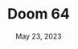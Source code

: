 ---
layout: n64
title: "Doom 64"
categories:
 - approved
 - n64
 - universal
 - safe
tags:
- doom
- shooter
series:
- doom
date: May 23, 2023
permalink: /games/doom-64/play/details
publisher: Midway
gid: doom-64
edition: us
---